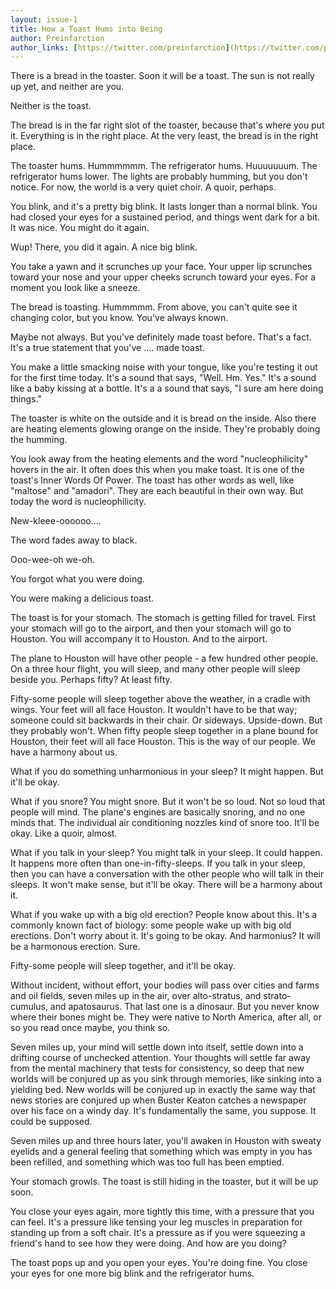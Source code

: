 ```yaml
---
layout: issue-1
title: How a Toast Hums into Being
author: Preinfarction
author_links: [https://twitter.com/preinfarction](https://twitter.com/preinfarction)
---
```


There is a bread in the toaster. Soon it will be a toast. The sun is not really up yet, and neither are you.

Neither is the toast.

The bread is in the far right slot of the toaster, because that's where you put it. Everything is in the right place. At the very least, the bread is in the right place.

The toaster hums. Hummmmmm. The refrigerator hums. Huuuuuuum. The refrigerator hums lower. The lights are probably humming, but you don't notice. For now, the world is a very quiet choir. A quoir, perhaps.

You blink, and it's a pretty big blink. It lasts longer than a normal blink. You had closed your eyes for a sustained period, and things went dark for a bit. It was nice. You might do it again.

Wup! There, you did it again. A nice big blink.

You take a yawn and it scrunches up your face. Your upper lip scrunches toward your nose and your upper cheeks scrunch toward your eyes. For a moment you look like a sneeze.

The bread is toasting. Hummmmm. From above, you can't quite see it changing color, but you know. You've always known.

Maybe not always. But you've definitely made toast before. That's a fact. It's a true statement that you've .... made toast.

You make a little smacking noise with your tongue, like you're testing it out for the first time today. It's a sound that says, "Well. Hm. Yes." It's a sound like a baby kissing at a bottle. It's a a sound that says, "I sure am here doing things."

The toaster is white on the outside and it is bread on the inside. Also there are heating elements glowing orange on the inside. They're probably doing the humming.

You look away from the heating elements and the word "nucleophilicity" hovers in the air. It often does this when you make toast. It is one of the toast's Inner Words Of Power. The toast has other words as well, like "maltose" and "amadori". They are each beautiful in their own way. But today the word is nucleophilicity.

New-kleee-oooooo....

The word fades away to black.

Ooo-wee-oh we-oh.

You forgot what you were doing.

You were making a delicious toast.

The toast is for your stomach. The stomach is getting filled for travel. First your stomach will go to the airport, and then your stomach will go to Houston. You will accompany it to Houston. And to the airport.

The plane to Houston will have other people - a few hundred other people. On a three hour flight, you will sleep, and many other people will sleep beside you. Perhaps fifty? At least fifty.

Fifty-some people will sleep together above the weather, in a cradle with wings. Your feet will all face Houston. It wouldn't have to be that way; someone could sit backwards in their chair. Or sideways. Upside-down. But they probably won't. When fifty people sleep together in a plane bound for Houston, their feet will all face Houston. This is the way of our people. We have a harmony about us.

What if you do something unharmonious in your sleep? It might happen. But it'll be okay.

What if you snore? You might snore. But it won't be so loud. Not so loud that people will mind. The plane's engines are basically snoring, and no one minds that. The individual air conditioning nozzles kind of snore too. It'll be okay. Like a quoir, almost.

What if you talk in your sleep? You might talk in your sleep. It could happen. It happens more often than one-in-fifty-sleeps. If you talk in your sleep, then you can have a conversation with the other people who will talk in their sleeps. It won't make sense, but it'll be okay. There will be a harmony about it.

What if you wake up with a big old erection? People know about this. It's a commonly known fact of biology: some people wake up with big old erections. Don't worry about it. It's going to be okay. And harmonius? It will be a harmonous erection. Sure.

Fifty-some people will sleep together, and it'll be okay.

Without incident, without effort, your bodies will pass over cities and farms and oil fields, seven miles up in the air, over alto-stratus, and strato-cumulus, and apatosaurus. That last one is a dinosaur. But you never know where their bones might be. They were native to North America, after all, or so you read once maybe, you think so.

Seven miles up, your mind will settle down into itself, settle down into a drifting course of unchecked attention. Your thoughts will settle far away from the mental machinery that tests for consistency, so deep that new worlds will be conjured up as you sink through memories, like sinking into a yielding bed. New worlds will be conjured up in exactly the same way that news stories are conjured up when Buster Keaton catches a newspaper over his face on a windy day. It's fundamentally the same, you suppose. It could be supposed.

Seven miles up and three hours later, you'll awaken in Houston with sweaty eyelids and a general feeling that something which was empty in you has been refilled, and something which was too full has been emptied.

Your stomach growls. The toast is still hiding in the toaster, but it will be up soon.

You close your eyes again, more tightly this time, with a pressure that you can feel. It's a pressure like tensing your leg muscles in preparation for standing up from a soft chair. It's a pressure as if you were squeezing a friend's hand to see how they were doing. And how are you doing?

The toast pops up and you open your eyes. You're doing fine. You close your eyes for one more big blink and the refrigerator hums.
